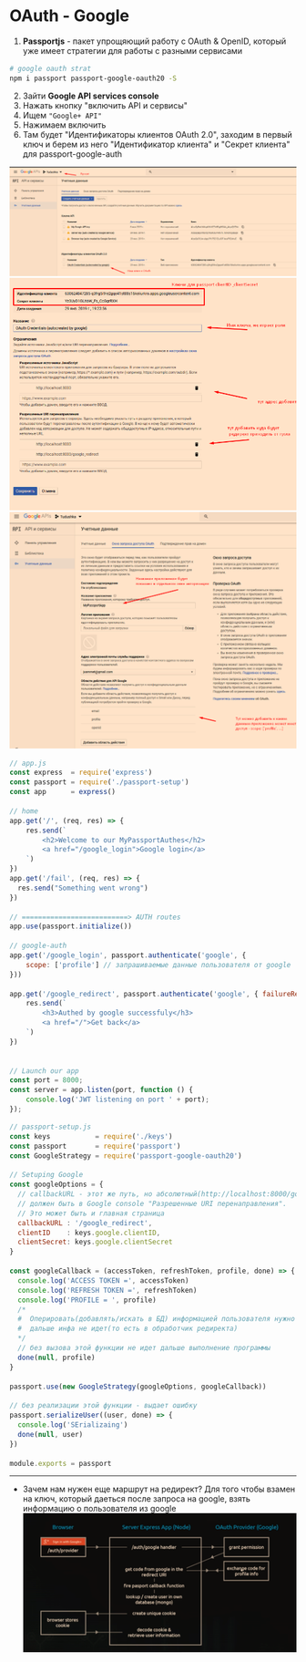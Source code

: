 # OAuth - Google

1. **Passportjs** - пакет упрощяющий работу с OAuth & OpenID, который уже имеет стратегии для работы с разными сервисами
```sh
# google oauth strat
npm i passport passport-google-oauth20 -S
```

2. Зайти **Google API services console**
3. Нажать кнопку "включить API и сервисы"
4. Ищем `"Google+ API"`
5. Нажимаем включить
6. Там будет "Идентификаторы клиентов OAuth 2.0", заходим в первый ключ и берем из него "Идентификатор клиента" и "Секрет клиента" для passport-google-auth 

![](../assets/Screenshot_1.png)
![](../assets/Screenshot_2.png)
![](../assets/Screenshot_3.png)

```js
// app.js
const express  = require('express')
const passport = require('./passport-setup')
const app      = express()

// home
app.get('/', (req, res) => {
	res.send(`
		<h2>Welcome to our MyPassportAuthes</h2>
		<a href="/google_login">Google login</a>
	`)
})
app.get('/fail', (req, res) => {
  res.send("Something went wrong")
})

// ==========================> AUTH routes
app.use(passport.initialize())

// google-auth
app.get('/google_login', passport.authenticate('google', {
	scope: ['profile'] // запрашиваемые данные пользователя от google 
}))

app.get('/google_redirect', passport.authenticate('google', { failureRedirect: '/fail' }), (req, res) => {
	res.send(`
		<h3>Authed by google successfuly</h3>
		<a href="/">Get back</a>
	`)
})


// Launch our app
const port = 8000;
const server = app.listen(port, function () {
    console.log('JWT listening on port ' + port);
});
```

```js
// passport-setup.js
const keys           = require('./keys')
const passport       = require('passport')
const GoogleStrategy = require('passport-google-oauth20')

// Setuping Google 
const googleOptions = {
  // callbackURL - этот же путь, но абсолютный(http://localhost:8000/google_redirect) 
  // должен быть в Google console "Разрешенные URI перенаправления".
  // Это может быть и главная страница
  callbackURL : '/google_redirect', 
  clientID    : keys.google.clientID,
  clientSecret: keys.google.clientSecret
}

const googleCallback = (accessToken, refreshToken, profile, done) => {
  console.log('ACCESS TOKEN =', accessToken)
  console.log('REFRESH TOKEN =', refreshToken)
  console.log('PROFILE = ', profile)
  /*
  #  Оперировать(добавлять/искать в БД) информацией пользователя нужно здесь, 
  #  дальше инфа не идет(то есть в обработчик редиректа)  
  */
  // без вызова этой функции не идет дальше выполнение программы
  done(null, profile) 
}

passport.use(new GoogleStrategy(googleOptions, googleCallback))

// без реализации этой функции - выдает ошибку
passport.serializeUser((user, done) => {
  console.log('SErializaing')
  done(null, user)
})

module.exports = passport
```

---

* Зачем нам нужен еще маршрут на редирект? Для того чтобы взамен на ключ, который даеться после запроса на google, взять информацию о пользователя из google
![](../assets/Screenshot_4.png)
  